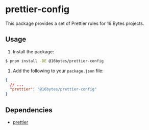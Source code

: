 # prettier-config

This package provides a set of Prettier rules for 16 Bytes projects.

## Usage

1. Install the package:

```bash
$ pnpm install -DE @16bytes/prettier-config
```

1. Add the following to your `package.json` file:

```json
{
  // ...
  "prettier": "@16bytes/prettier-config"
}
```

## Dependencies

- [prettier](https://www.npmjs.com/package/prettier)
